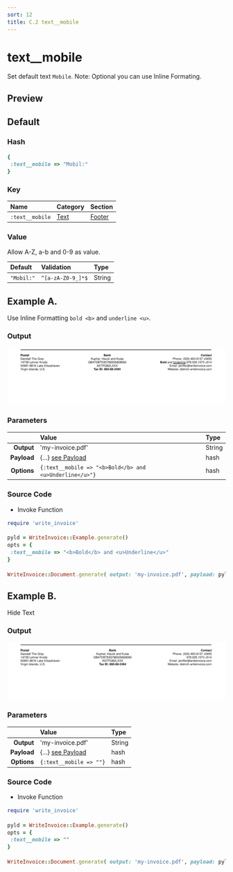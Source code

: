 ```yaml
---
sort: 12
title: C.2 text__mobile
---
```

# text__mobile

Set default text `Mobile`. Note: Optional you can use Inline Formating.


## Preview

<div >
    <canvas id='canvas' search=':text__mobile' palette='option_detail'></canvas>
</div>
<script src="../assets/js/marker.js"></script>  

 
## Default

### Hash

```ruby
{
 :text__mobile => "Mobil:"
} 
```

### Key

| **Name** | **Category** | **Section** |
| :--- | :--- | :--- |
| ```:text__mobile``` |  [Text](./#text) | [Footer](/sections/footer) |

### Value

Allow A-Z, a-b and 0-9 as value.

| **Default**| **Validation**| **Type** |
| :--- | :--- | :--- |
| ```"Mobil:"``` | ```^[a-zA-Z0-9_]*$``` | String |

## Example A.

Use Inline Formatting `bold <b>` and `underline <u>`.

### Output

<img src="../assets/images/options/text__mobile--a.png">



### Parameters

| | **Value** | **Type** |
|------:|:------|:------|
| **Output** | 'my-invoice.pdf' | String |
| **Payload** | {...} [see Payload](../payload) | hash |
| **Options** | ```{:text__mobile => "<b>Bold</b> and <u>Underline</u>"}``` | hash |


### Source Code

* Invoke Function

```ruby
require 'write_invoice'
 
pyld = WriteInvoice::Example.generate()
opts = {
 :text__mobile => "<b>Bold</b> and <u>Underline</u>"
}
 
WriteInvoice::Document.generate( output: 'my-invoice.pdf', payload: pyld, options: opts )

```

## Example B.

Hide Text

### Output

<img src="../assets/images/options/text__mobile--b.png">



### Parameters

| | **Value** | **Type** |
|------:|:------|:------|
| **Output** | 'my-invoice.pdf' | String |
| **Payload** | {...} [see Payload](../payload) | hash |
| **Options** | ```{:text__mobile => ""}``` | hash |


### Source Code

* Invoke Function

```ruby
require 'write_invoice'
 
pyld = WriteInvoice::Example.generate()
opts = {
 :text__mobile => ""
}
 
WriteInvoice::Document.generate( output: 'my-invoice.pdf', payload: pyld, options: opts )

```

